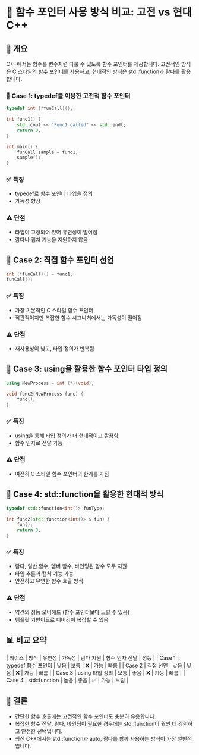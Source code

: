# 📘 함수 포인터 사용 방식 비교: 고전 vs 현대 C++
## 🔹 개요
C++에서는 함수를 변수처럼 다룰 수 있도록 함수 포인터를 제공합니다. 고전적인 방식은 C 스타일의 함수 포인터를 사용하고, 현대적인 방식은 std::function과 람다를 활용합니다.

### 🧪 Case 1: typedef를 이용한 고전적 함수 포인터
```cpp
typedef int (*funCall)();

int func1() {
    std::cout << "Func1 called" << std::endl;
    return 0;
}

int main() {
    funCall sample = func1;
    sample();
}
```

### ✅ 특징
- typedef로 함수 포인터 타입을 정의
- 가독성 향상
### ⚠️ 단점
- 타입이 고정되어 있어 유연성이 떨어짐
- 람다나 캡처 기능을 지원하지 않음

## 🧪 Case 2: 직접 함수 포인터 선언
```cpp
int (*funCall)() = func1;
funCall();
```

### ✅ 특징
- 가장 기본적인 C 스타일 함수 포인터
- 직관적이지만 복잡한 함수 시그니처에서는 가독성이 떨어짐
### ⚠️ 단점
- 재사용성이 낮고, 타입 정의가 반복됨

## 🧪 Case 3: using을 활용한 함수 포인터 타입 정의
```cpp
using NewProcess = int (*)(void);

void func2(NewProcess func) {
    func();
}
```

### ✅ 특징
- using을 통해 타입 정의가 더 현대적이고 깔끔함
- 함수 인자로 전달 가능
### ⚠️ 단점
- 여전히 C 스타일 함수 포인터의 한계를 가짐

## 🧪 Case 4: std::function을 활용한 현대적 방식
```cpp
typedef std::function<int()> funType;

int func2(std::function<int()> & fun) {
    fun();
    return 0;
}
```

### ✅ 특징
- 람다, 일반 함수, 멤버 함수, 바인딩된 함수 모두 지원
- 타입 추론과 캡처 기능 가능
- 안전하고 유연한 함수 호출 방식
### ⚠️ 단점
- 약간의 성능 오버헤드 (함수 포인터보다 느릴 수 있음)
- 템플릿 기반이므로 디버깅이 복잡할 수 있음

## 📊 비교 요약
| 케이스 | 방식 | 유연성 | 가독성 | 람다 지원 | 함수 인자 전달 | 성능 | 
| Case 1 | typedef 함수 포인터 | 낮음 | 보통 | ❌ | 가능 | 빠름 | 
| Case 2 | 직접 선언 | 낮음 | 낮음 | ❌ | 가능 | 빠름 | 
| Case 3 | using 타입 정의 | 보통 | 좋음 | ❌ | 가능 | 빠름 | 
| Case 4 | std::function | 높음 | 좋음 | ✅ | 가능 | 느림 | 



## 🧠 결론
- 간단한 함수 호출에는 고전적인 함수 포인터도 충분히 유용합니다.
- 복잡한 함수 전달, 람다, 바인딩이 필요한 경우에는 std::function이 훨씬 더 강력하고 안전한 선택입니다.
- 최신 C++에서는 std::function과 auto, 람다를 함께 사용하는 방식이 가장 일반적입니다.

